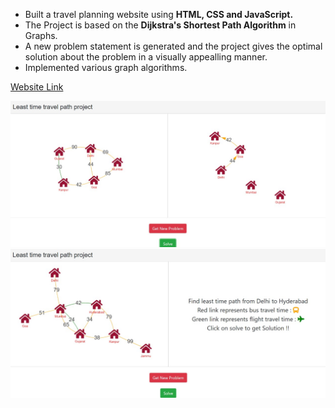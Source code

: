 * Built a travel planning website using **HTML, CSS and JavaScript.**
* The Project is based on the **Dijkstra's Shortest Path Algorithm** in Graphs.
* A new problem statement is generated and the project gives the optimal solution about the problem in a visually appealling manner.
* Implemented various graph algorithms.

[Website Link](https://62dffa67b1414200ac4a467b--lucky-cajeta-fcafb7.netlify.app/)

![Images](/images/img_1.jpeg)
![Images](/images/img_2.jpeg)
